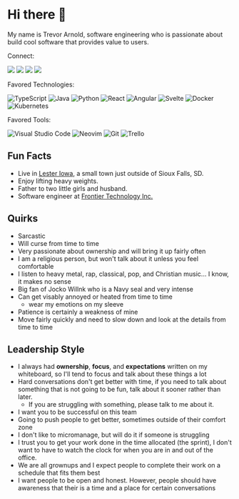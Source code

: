 # Hi there 👋

My name is Trevor Arnold, software engineering who is passionate about build cool software that provides value to users. 

Connect:

<a href="https://www.linkedin.com/in/trevorarnold/" target="_blank"><img src="https://img.shields.io/badge/linkedin-%230077B5.svg?style=for-the-badge&logo=linkedin&logoColor=white" /></a>
<a href="https://twitter.com/TrevorArnold9" target="_blank"><img src="https://img.shields.io/badge/Twitter-1DA1F2?style=for-the-badge&logo=twitter&logoColor=white" /></a>
<a href="https://www.instagram.com/tretrearnold" target="_blank"><img src="https://img.shields.io/badge/Instagram-%23E4405F.svg?style=for-the-badge&logo=Instagram&logoColor=white" /></a>
<a href="https://trevorarnold.substack.com/" target="_blank"><img src="https://img.shields.io/badge/Substack-%23006f5c.svg?style=for-the-badge&logo=substack&logoColor=FF6719" /></a>

Favored Technologies:

![TypeScript](https://img.shields.io/badge/typescript-%23007ACC.svg?style=for-the-badge&logo=typescript&logoColor=white)
![Java](https://img.shields.io/badge/java-%23ED8B00.svg?style=for-the-badge&logo=openjdk&logoColor=white)
![Python](https://img.shields.io/badge/python-3670A0?style=for-the-badge&logo=python&logoColor=ffdd54)
![React](https://img.shields.io/badge/react-%2320232a.svg?style=for-the-badge&logo=react&logoColor=%2361DAFB)
![Angular](https://img.shields.io/badge/Angular-DD0031?style=for-the-badge&logo=angular&logoColor=white)
![Svelte](https://img.shields.io/badge/svelte-%23f1413d.svg?style=for-the-badge&logo=svelte&logoColor=white)
![Docker](https://img.shields.io/badge/docker-%230db7ed.svg?style=for-the-badge&logo=docker&logoColor=white)
![Kubernetes](https://img.shields.io/badge/kubernetes-%23326ce5.svg?style=for-the-badge&logo=kubernetes&logoColor=white)


Favored Tools:

![Visual Studio Code](https://img.shields.io/badge/Visual%20Studio%20Code-0078d7.svg?style=for-the-badge&logo=visual-studio-code&logoColor=white)
![Neovim](https://img.shields.io/badge/NeoVim-%2357A143.svg?&style=for-the-badge&logo=neovim&logoColor=white)
![Git](https://img.shields.io/badge/git-%23F05033.svg?style=for-the-badge&logo=git&logoColor=white)
![Trello](https://img.shields.io/badge/Trello-%23026AA7.svg?style=for-the-badge&logo=Trello&logoColor=white)

## Fun Facts
- Live in <a href="https://www.lesteriowa.com" target="_blank">Lester Iowa</a>, a small town just outside of Sioux Falls, SD. <a href="https://twitter.com/TrevorArnold9" target="_blank"></a>
- Enjoy lifting heavy weights.
- Father to two little girls and husband.
- Software engineer at <a href="https://www.fti-net.com/" target="_blank">Frontier Technology Inc.</a>

## Quirks
- Sarcastic
- Will curse from time to time
- Very passionate about ownership and will bring it up fairly often
- I am a religious person, but won't talk about it unless you feel comfortable
- I listen to heavy metal, rap, classical, pop, and Christian music... I know, it makes no sense
- Big fan of Jocko Willnk who is a Navy seal and very intense
- Can get visably annoyed or heated from time to time
    - wear my emotions on my sleeve
- Patience is certainly a weakness of mine
- Move fairly quickly and need to slow down and look at the details from time to time

## Leadership Style
- I always had __ownership__, __focus__, and __expectations__ written on my whiteboard, so I'll tend to focus and talk about these things a lot
- Hard conversations don't get better with time, if you need to talk about something that is not going to be fun, talk about it sooner rather than later.
    - If you are struggling with something, please talk to me about it.
- I want you to be successful on this team
- Going to push people to get better, sometimes outside of their comfort zone
- I don't like to micromanage, but will do it if someone is struggling
- I trust you to get your work done in the time allocated (the sprint), I don't want to have to watch the clock for when you are in and out of the office. 
- We are all grownups and I expect people to complete their work on a schedule that fits them best
- I want people to be open and honest. However, people should have awareness that their is a time and a place for certain conversations

<!--
**tlarnold10/tlarnold10** is a ✨ _special_ ✨ repository because its `README.md` (this file) appears on your GitHub profile.

Here are some ideas to get you started:

- 🔭 I’m currently working on ...
- 🌱 I’m currently learning ...
- 👯 I’m looking to collaborate on ...
- 🤔 I’m looking for help with ...
- 💬 Ask me about ...
- 📫 How to reach me: ...
- 😄 Pronouns: ...
- ⚡ Fun fact: ...
-->

